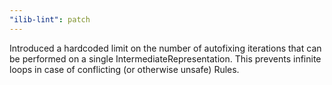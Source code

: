 ```yaml
---
"ilib-lint": patch
---
```


Introduced a hardcoded limit on the number of autofixing iterations that can be performed on a single IntermediateRepresentation. This prevents infinite loops in case of conflicting (or otherwise unsafe) Rules.

